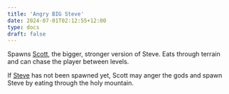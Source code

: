 ```yaml
---
title: 'Angry BIG Steve'
date: 2024-07-01T02:12:55+12:00
type: docs
draft: false
---
```


Spawns [Scott](https://noita.wiki.gg/wiki/Skoude), the bigger, stronger version of Steve. Eats through terrain and can chase the player between levels.

If [Steve](https://noita.wiki.gg/wiki/Stevari) has not been spawned yet, Scott may anger the gods and spawn Steve by eating through the holy mountain.
